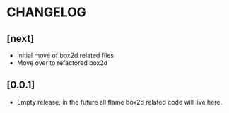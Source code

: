 # CHANGELOG

## [next]
 - Initial move of box2d related files
 - Move over to refactored box2d

## [0.0.1]
 - Empty release; in the future all flame box2d related code will live here.

